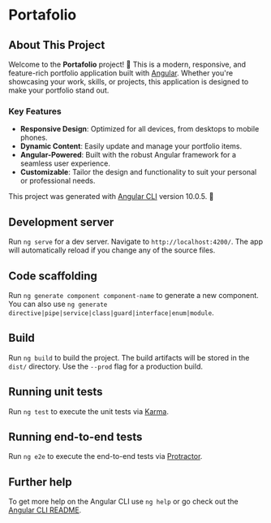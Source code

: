 # Portafolio

## About This Project

Welcome to the **Portafolio** project! 🎨 This is a modern, responsive, and feature-rich portfolio application built with [Angular](https://angular.io/). Whether you're showcasing your work, skills, or projects, this application is designed to make your portfolio stand out.

### Key Features
- **Responsive Design**: Optimized for all devices, from desktops to mobile phones.
- **Dynamic Content**: Easily update and manage your portfolio items.
- **Angular-Powered**: Built with the robust Angular framework for a seamless user experience.
- **Customizable**: Tailor the design and functionality to suit your personal or professional needs.

This project was generated with [Angular CLI](https://github.com/angular/angular-cli) version 10.0.5. 🚀

## Development server

Run `ng serve` for a dev server. Navigate to `http://localhost:4200/`. The app will automatically reload if you change any of the source files.

## Code scaffolding

Run `ng generate component component-name` to generate a new component. You can also use `ng generate directive|pipe|service|class|guard|interface|enum|module`.

## Build

Run `ng build` to build the project. The build artifacts will be stored in the `dist/` directory. Use the `--prod` flag for a production build.

## Running unit tests

Run `ng test` to execute the unit tests via [Karma](https://karma-runner.github.io).

## Running end-to-end tests

Run `ng e2e` to execute the end-to-end tests via [Protractor](http://www.protractortest.org/).

## Further help

To get more help on the Angular CLI use `ng help` or go check out the [Angular CLI README](https://github.com/angular/angular-cli/blob/master/README.md).
